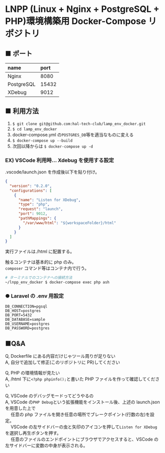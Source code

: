 # LNPP (Linux + Nginx + PostgreSQL + PHP)環境構築用 Docker-Compose リポジトリ

## ■ ポート

| name       | port  |
| :--------- | :---- |
| Nginx      | 8080  |
| PostgreSQL | 15432 |
| XDebug     | 9012  |

## ■ 利用方法

1. `$ git clone git@github.com:hal-tech-club/lamp_env_docker.git`
2. `$ cd lamp_env_docker`
3. docker-compose.yml の`POSTGRES_DB`等を適当なものに変える
4. `$ docker-compose up --build`
5. 次回以降からは `$ docker-compose up -d`

### EX) VSCode 利用時… Xdebug を使用する設定

.vscode/launch.json を作成後以下を貼り付け。

```json
{
  "version": "0.2.0",
  "configurations": [
    {
      "name": "Listen for XDebug",
      "type": "php",
      "request": "launch",
      "port": 9012,
      "pathMappings": {
        "/var/www/html": "${workspaceFolder}/html"
      }
    }
  ]
}
```

実行ファイルは./html に配置する。

触るコンテナは基本的に php のみ。  
`composer` コマンド等はコンテナ内で行う。

```sh
# ターミナルでのコンテナへの接続方法
~/lnpp_env_docker $ docker-compose exec php ash
```

### ● Laravel の .env 用設定

```
DB_CONNECTION=pgsql
DB_HOST=postgres
DB_PORT=5432
DB_DATABASE=sample
DB_USERNAME=postgres
DB_PASSWORD=postgres
```

## ■Q&A

Q, Dockerfile にある内容だけじゃツール周りが足りない  
A, 自分で追加して修正(このリポジトリに PR)してください

Q, PHP の環境情報が見たい  
A, /html 下に`<?php phpinfo();`と書いた PHP ファイルを作って確認してください

Q, VSCode のデバッグモードってどうやるの  
A, VSCode の`PHP Debug`という拡張機能をインストール後、上述の launch.json を用意した上で  
　 任意の php ファイルを開き任意の場所でブレークポイント(行数の左)を設定。  
　 VSCode の左サイドバーの虫と矢印のアイコンを押して`Listen for XDebug`を選択し再生ボタンを押す。  
　 任意のファイルのエンドポイントにブラウザでアクセスすると、VSCode の左サイドバーに変数の中身が表示される。
